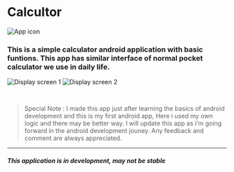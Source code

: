 # Calcultor
![App icon](https://github.com/im-arjun/Calculator/blob/master/App%20Icon/app_icon.png "App icon")
### This is a simple calculator android application with basic funtions. This app has similar interface of normal pocket calculator we use in daily life.

![Display screen 1](https://github.com/im-arjun/Calculator/blob/master/App%20Icon/Screen1.png "Screen 1")
![Display screen 2](https://github.com/im-arjun/Calculator/blob/master/App%20Icon/Screen2.png "Screen 2")

<pre>

</pre>

>Special Note : I made this app just after learning the basics of android development and this is my first android app, Here i used my own logic and there may be better way. I will update this app as i'm going forward in the android development jouney. Any feedback and comment are always appreciated.
---
#### *This application is in development, may not be stable*

